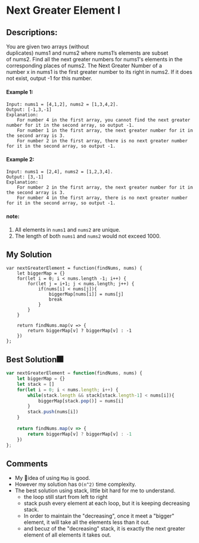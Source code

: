 # Next Greater Element I

## Descriptions: 
You are given two arrays (without duplicates) nums1 and nums2 where nums1’s elements are subset of nums2. Find all the next greater numbers for nums1's elements in the corresponding places of nums2.
The Next Greater Number of a number x in nums1 is the first greater number to its right in nums2. If it does not exist, output -1 for this number.



#### Example 1:
``` 
Input: nums1 = [4,1,2], nums2 = [1,3,4,2].
Output: [-1,3,-1]
Explanation:
    For number 4 in the first array, you cannot find the next greater number for it in the second array, so output -1.
    For number 1 in the first array, the next greater number for it in the second array is 3.
    For number 2 in the first array, there is no next greater number for it in the second array, so output -1.
```

#### Example 2:
```
Input: nums1 = [2,4], nums2 = [1,2,3,4].
Output: [3,-1]
Explanation:
    For number 2 in the first array, the next greater number for it in the second array is 3.
    For number 4 in the first array, there is no next greater number for it in the second array, so output -1.
```

#### note:
1. All elements in `nums1` and `nums2` are unique.
2. The length of both `nums1` and `nums2` would not exceed 1000.



## My Solution
```
var nextGreaterElement = function(findNums, nums) {
    let biggerMap = {}
    for(let i = 0; i < nums.length -1; i++) {
        for(let j = i+1; j < nums.length; j++) {
            if(nums[i] < nums[j]){
                biggerMap[nums[i]] = nums[j]
                break
            }
        }
    }
    
    return findNums.map(v => {
        return biggerMap[v] ? biggerMap[v] : -1
    })
};
```

## Best Solution🎆
```javascript
var nextGreaterElement = function(findNums, nums) {
    let biggerMap = {}
    let stack = []
    for(let i = 0; i < nums.length; i++) {
        while(stack.length && stack[stack.length-1] < nums[i]){
            biggerMap[stack.pop()] = nums[i]
        }
        stack.push(nums[i])
    }
    
    return findNums.map(v => {
        return biggerMap[v] ? biggerMap[v] : -1
    })
};
```

## Comments
- My idea of using `Map` is good.
- However my solution has `O(n^2)` time complexity.
- The best solution using stack, little bit hard for me to understand.
	- 	the loop still start from left to right
	-  stack push every element at each loop, but it is keeping decreasing stack.
	-  In order to maintain the "decreasing", once it meet a "bigger" element, it will take all the elements less than it out.
	-  and becuz of the "decreasing" stack, it is exactly the next greater element of all elements it takes out.
 





